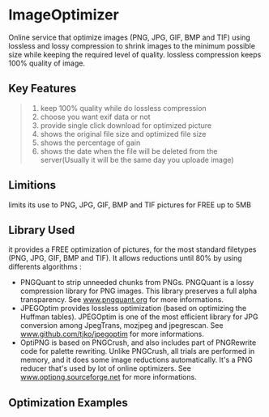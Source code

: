 # ImageOptimizer

Online service that optimize images (PNG, JPG, GIF, BMP and TIF) using lossless and lossy compression to shrink images to the minimum possible size while keeping the required level of quality. lossless compression keeps 100% quality of image.

## Key Features

>   1. keep 100% quality while do lossless compression
>   2. choose you want exif data or not
>   3. provide single click download for optimized picture
>   4. shows the original file size and optimized file size
>   5. shows the percentage of gain
>   6. shows the date when the file will be deleted from the server(Usually it will be the same day you uploade image)

## Limitions

limits its use to PNG, JPG, GIF, BMP and TIF pictures for FREE up to 5MB

## Library Used

it provides a FREE optimization of pictures, for the most standard filetypes (PNG, JPG, GIF, BMP and TIF). It allows reductions until 80% by using differents algorithms :

* PNGQuant to strip unneeded chunks from PNGs. PNGQuant is a lossy compression library for PNG images. This library preserves a full alpha transparency. See www.pngquant.org for more informations.
* JPEGOptim provides lossless optimization (based on optimizing the Huffman tables). JPEGOptim is one of the most efficient library for JPG conversion among JpegTrans, mozjpeg and jpegrescan. See www.github.com/tjko/jpegoptim for more informations.
* OptiPNG is based on PNGCrush, and also includes part of PNGRewrite code for palette rewriting. Unlike PNGCrush, all trials are performed in memory, and it does some image reductions automatically. It's a PNG reducer that's used by lot of online optimizers. See www.optipng.sourceforge.net for more informations.

## Optimization Examples

